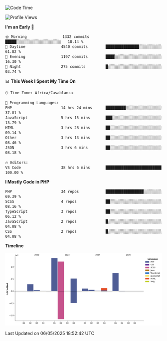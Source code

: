 <!--START_SECTION:waka-->
![Code Time](http://img.shields.io/badge/Code%20Time-5%2C886%20hrs%2031%20mins-blue)

![Profile Views](http://img.shields.io/badge/Profile%20Views-1-blue)

**I'm an Early 🐤** 

```text
🌞 Morning                1332 commits        █████░░░░░░░░░░░░░░░░░░░░   18.14 % 
🌆 Daytime                4540 commits        ███████████████░░░░░░░░░░   61.82 % 
🌃 Evening                1197 commits        ████░░░░░░░░░░░░░░░░░░░░░   16.30 % 
🌙 Night                  275 commits         █░░░░░░░░░░░░░░░░░░░░░░░░   03.74 % 
```


📊 **This Week I Spent My Time On** 

```text
🕑︎ Time Zone: Africa/Casablanca

💬 Programming Languages: 
PHP                      14 hrs 24 mins      █████████░░░░░░░░░░░░░░░░   37.81 % 
JavaScript               5 hrs 15 mins       ███░░░░░░░░░░░░░░░░░░░░░░   13.79 % 
HTML                     3 hrs 28 mins       ██░░░░░░░░░░░░░░░░░░░░░░░   09.14 % 
Other                    3 hrs 13 mins       ██░░░░░░░░░░░░░░░░░░░░░░░   08.46 % 
JSON                     3 hrs 6 mins        ██░░░░░░░░░░░░░░░░░░░░░░░   08.18 % 

🔥 Editors: 
VS Code                  38 hrs 6 mins       █████████████████████████   100.00 % 
```

**I Mostly Code in PHP** 

```text
PHP                      34 repos            █████████████████░░░░░░░░   69.39 % 
SCSS                     4 repos             ██░░░░░░░░░░░░░░░░░░░░░░░   08.16 % 
TypeScript               3 repos             ██░░░░░░░░░░░░░░░░░░░░░░░   06.12 % 
JavaScript               2 repos             █░░░░░░░░░░░░░░░░░░░░░░░░   04.08 % 
CSS                      2 repos             █░░░░░░░░░░░░░░░░░░░░░░░░   04.08 % 
```



**Timeline**

![Lines of Code chart](https://raw.githubusercontent.com/tahar-elgunaoui/tahar-elgunaoui/main/assets/bar_graph.png)


 Last Updated on 06/05/2025 18:52:42 UTC
<!--END_SECTION:waka-->
